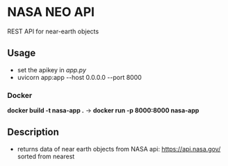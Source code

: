 # NASA NEO API
REST API for near-earth objects

## Usage
- set the apikey in *app.py*
- uvicorn app:app --host 0.0.0.0 --port 8000

### Docker
**docker build -t nasa-app .** -> **docker run -p 8000:8000 nasa-app**

## Description
- returns data of near earth objects from NASA api: https://api.nasa.gov/ sorted from nearest